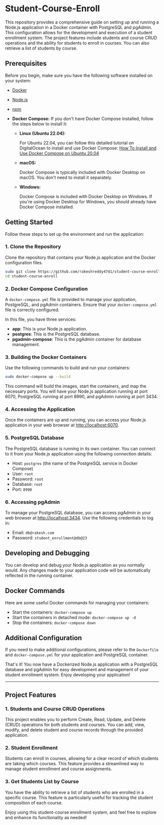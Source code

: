 # Student-Course-Enroll

This repository provides a comprehensive guide on setting up and running a Node.js application in a Docker container with PostgreSQL and pgAdmin. This configuration allows for the development and execution of a student enrollment system. The project features include students and course CRUD operations and the ability for students to enroll in courses. You can also retrieve a list of students by course.

## Prerequisites

Before you begin, make sure you have the following software installed on your system:

- [Docker](https://www.docker.com/get-started)
- [Node.js](https://nodejs.org/)
- [npm](https://www.npmjs.com/)

- **Docker Compose:** If you don't have Docker Compose installed, follow the steps below to install it:

  - **Linux (Ubuntu 22.04):**

    For Ubuntu 22.04, you can follow this detailed tutorial on DigitalOcean to install and use Docker Compose: [How To Install and Use Docker Compose on Ubuntu 20.04](https://www.digitalocean.com/community/tutorials/how-to-install-and-use-docker-compose-on-ubuntu-20-04)

  - **macOS:**

    Docker Compose is typically included with Docker Desktop on macOS. You don't need to install it separately.

  - **Windows:**

    Docker Compose is included with Docker Desktop on Windows. If you're using Docker Desktop for Windows, you should already have Docker Compose installed.

## Getting Started

Follow these steps to set up the environment and run the application:

### 1. Clone the Repository

Clone the repository that contains your Node.js application and the Docker configuration files.

```bash
sudo git clone https://github.com/rakeshreddy4741/student-course-enroll.git
cd student-course-enroll
```

### 2. Docker Compose Configuration

A `docker-compose.yml` file is provided to manage your application, PostgreSQL, and pgAdmin containers. Ensure that your `docker-compose.yml` file is correctly configured.

In this file, you have three services:

- **app**: This is your Node.js application.
- **postgres**: This is the PostgreSQL database.
- **pgadmin-compose**: This is the pgAdmin container for database management.

### 3. Building the Docker Containers

Use the following commands to build and run your containers:

```bash
sudo docker-compose up --build
```

This command will build the images, start the containers, and map the necessary ports. You will have your Node.js application running at port 6070, PostgreSQL running at port 8990, and pgAdmin running at port 3434.

### 4. Accessing the Application

Once the containers are up and running, you can access your Node.js application in your web browser at [http://localhost:6070](http://localhost:6070).

### 5. PostgreSQL Database

The PostgreSQL database is running in its own container. You can connect to it from your Node.js application using the following connection details:

- Host: `postgres` (the name of the PostgreSQL service in Docker Compose)
- User: `root`
- Password: `root`
- Database: `root`
- Port: `8990`

### 6. Accessing pgAdmin

To manage your PostgreSQL database, you can access pgAdmin in your web browser at [http://localhost:3434](http://localhost:3434). Use the following credentials to log in:

- Email: `db@rakesh.com`
- Password: `student_enrollment@db@23`

## Developing and Debugging

You can develop and debug your Node.js application as you normally would. Any changes made to your application code will be automatically reflected in the running container.

## Docker Commands

Here are some useful Docker commands for managing your containers:

- Start the containers: `docker-compose up`
- Start the containers in detached mode: `docker-compose up -d`
- Stop the containers: `docker-compose down`

## Additional Configuration

If you need to make additional configurations, please refer to the `Dockerfile` and `docker-compose.yml` for your application and PostgreSQL container.

That's it! You now have a Dockerized Node.js application with a PostgreSQL database and pgAdmin for easy development and management of your student enrollment system. Enjoy developing your application!

---

## Project Features

### 1. Students and Course CRUD Operations

This project enables you to perform Create, Read, Update, and Delete (CRUD) operations for both students and courses. You can add, view, modify, and delete student and course records through the provided application.

### 2. Student Enrollment

Students can enroll in courses, allowing for a clear record of which students are taking which courses. This feature provides a streamlined way to manage student enrollment and course assignments.

### 3. Get Students List by Course

You have the ability to retrieve a list of students who are enrolled in a specific course. This feature is particularly useful for tracking the student composition of each course.

Enjoy using this student-course enrollment system, and feel free to explore and enhance its functionality as needed!
